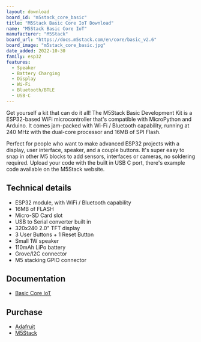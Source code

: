 ```yaml
---
layout: download
board_id: "m5stack_core_basic"
title: "M5Stack Basic Core IoT Download"
name: "M5Stack Basic Core IoT"
manufacturer: "M5Stack"
board_url: "https://docs.m5stack.com/en/core/basic_v2.6"
board_image: "m5stack_core_basic.jpg"
date_added: 2022-10-30
family: esp32
features:
  - Speaker
  - Battery Charging
  - Display
  - Wi-Fi
  - Bluetooth/BTLE
  - USB-C
---
```


Get yourself a kit that can do it all! The M5Stack Basic Development Kit is a ESP32-based WiFi microcontroller that's compatible with MicroPython and Arduino. It comes jam-packed with Wi-Fi / Bluetooth capability, running at 240 MHz with the dual-core processor and 16MB of SPI Flash.

Perfect for people who want to make advanced ESP32 projects with a display, user interface, speaker, and a couple buttons. It's super easy to snap in other M5 blocks to add sensors, interfaces or cameras, no soldering required. Upload your code with the built in USB C port, there's example code available on the M5Stack website.

## Technical details

* ESP32 module, with WiFi / Bluetooth capability
* 16MB of FLASH
* Micro-SD Card slot
* USB to Serial converter built in
* 320x240 2.0" TFT display
* 3 User Buttons + 1 Reset Button
* Small 1W speaker
* 110mAh LiPo battery
* Grove/I2C connector
* M5 stacking GPIO connector

## Documentation

* [Basic Core IoT](https://docs.m5stack.com/en/core/basic_v2.6)

## Purchase

* [Adafruit](https://www.adafruit.com/product/4178)
* [M5Stack](https://shop.m5stack.com/collections/m5-controllers/products/esp32-basic-core-iot-development-kit-v2-6)